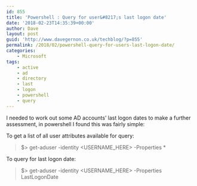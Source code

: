 ```yaml
---
id: 855
title: 'Powershell : Query for user&#8217;s last logon date'
date: '2018-02-23T14:35:39+00:00'
author: Dave
layout: post
guid: 'http://www.davegernon.co.uk/techblog/?p=855'
permalink: /2018/02/powershell-query-for-users-last-logon-date/
categories:
    - Microsoft
tags:
    - active
    - ad
    - directory
    - last
    - logon
    - powershell
    - query
---
```


I needed to work out some AD accounts’ last logon dates to make a further assessment, in powershell I found this was fairly simple:

To get a list of all user attributes available for query:

> $&gt; get-aduser -identity &lt;USERNAME\_HERE&gt; -Properties \*

To query for last logon date:

> $&gt; get-aduser -identity &lt;USERNAME\_HERE&gt; -Properties LastLogonDate